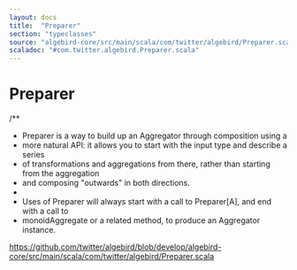 ```yaml
---
layout: docs
title:  "Preparer"
section: "typeclasses"
source: "algebird-core/src/main/scala/com/twitter/algebird/Preparer.scala"
scaladoc: "#com.twitter.algebird.Preparer.scala"
---
```


# Preparer

/**
 * Preparer is a way to build up an Aggregator through composition using a
 * more natural API: it allows you to start with the input type and describe a series
 * of transformations and aggregations from there, rather than starting from the aggregation
 * and composing "outwards" in both directions.
 *
 * Uses of Preparer will always start with a call to Preparer[A], and end with a call to
 * monoidAggregate or a related method, to produce an Aggregator instance.

https://github.com/twitter/algebird/blob/develop/algebird-core/src/main/scala/com/twitter/algebird/Preparer.scala
